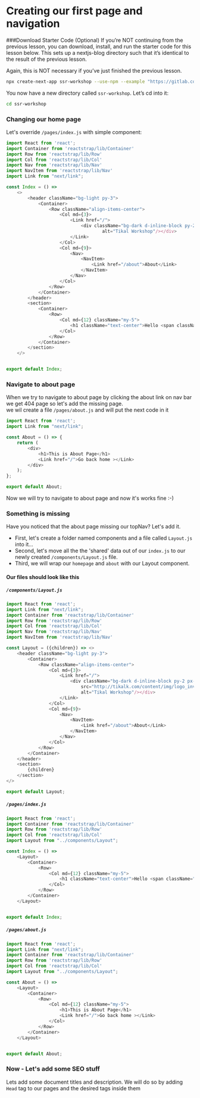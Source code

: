 # Creating our first page and navigation
  
###Download Starter Code (Optional)
If you’re NOT continuing from the previous lesson, you can download, install, and run the starter code for this lesson below. This sets up a nextjs-blog directory such that it’s identical to the result of the previous lesson.

Again, this is NOT necessary if you’ve just finished the previous lesson.

```bash
npx create-next-app ssr-workshop --use-npm --example "https://gitlab.com/tikalk.com/react-ssr-workshop/-/tree/adding-dependencies"
```

You now have a new directory called `ssr-workshop`. Let’s cd into it:
```bash
cd ssr-workshop
```

### Changing our home page
Let's override `/pages/index.js` with simple component:
```javascript
import React from 'react';
import Container from 'reactstrap/lib/Container'
import Row from 'reactstrap/lib/Row'
import Col from 'reactstrap/lib/Col'
import Nav from 'reactstrap/lib/Nav'
import NavItem from 'reactstrap/lib/Nav'
import Link from "next/link";

const Index = () =>
    <>
        <header className="bg-light py-3">
            <Container>
                <Row className="align-items-center">
                    <Col md={3}>
                        <Link href="/">
                            <div className="bg-dark d-inline-block py-2 px-4"><img src="http://tikalk.com/content/img/logo_inv.png"
                                    alt="Tikal Workshop"/></div>
                        </Link>
                    </Col>
                    <Col md={9}>
                        <Nav>
                            <NavItem>
                                <Link href="/about">About</Link>
                            </NavItem>
                        </Nav>
                    </Col>
                </Row>
            </Container>
        </header>
        <section>
            <Container>
                <Row>
                    <Col md={12} className="my-5">
                        <h1 className="text-center">Hello <span className="text-warning">Tikal</span> SSR Workshop</h1>
                    </Col>
                </Row>
            </Container>
        </section>
    </>


export default Index;
```

### Navigate to about page
When we try to navigate to about page by clicking the about link on nav bar we get 404 page
so let's add the missing page.  
we wil create a file `/pages/about.js` and will put the next code in it
```javascript
import React from 'react';
import Link from "next/link";

const About = () => {
    return (
        <div>
            <h1>This is About Page</h1>
            <Link href="/">Go back home ></Link>
        </div>
    );
};

export default About;
```
Now we will try to navigate to about page and now it's works fine :-)

### Something is missing
Have you noticed that the about page missing our topNav? Let's add it.  
* First, let's create a folder named components and a file called `Layout.js` into it...
* Second, let's move all the the 'shared' data out of our `index.js` to our newly created `/components/Layout.js` file.
* Third, we will wrap our `homepage` and `about` with our Layout component. 

#### Our files should look like this

##### `/components/Layout.js`
```javascript
import React from 'react';
import Link from "next/link";
import Container from 'reactstrap/lib/Container'
import Row from 'reactstrap/lib/Row'
import Col from 'reactstrap/lib/Col'
import Nav from 'reactstrap/lib/Nav'
import NavItem from 'reactstrap/lib/Nav'

const Layout = ({children}) => <>
    <header className="bg-light py-3">
        <Container>
            <Row className="align-items-center">
                <Col md={3}>
                    <Link href="/">
                        <div className="bg-dark d-inline-block py-2 px-4"><img
                            src="http://tikalk.com/content/img/logo_inv.png"
                            alt="Tikal Workshop"/></div>
                    </Link>
                </Col>
                <Col md={9}>
                    <Nav>
                        <NavItem>
                            <Link href="/about">About</Link>
                        </NavItem>
                    </Nav>
                </Col>
            </Row>
        </Container>
    </header>
    <section>
        {children}
    </section>
</>

export default Layout;
```
##### `/pages/index.js`
```javascript
import React from 'react';
import Container from 'reactstrap/lib/Container'
import Row from 'reactstrap/lib/Row'
import Col from 'reactstrap/lib/Col'
import Layout from "../components/Layout";

const Index = () =>
    <Layout>
        <Container>
            <Row>
                <Col md={12} className="my-5">
                    <h1 className="text-center">Hello <span className="text-warning">Tikal</span> SSR Workshop</h1>
                </Col>
            </Row>
        </Container>
    </Layout>


export default Index;
```

##### `/pages/about.js`
```javascript
import React from 'react';
import Link from "next/link";
import Container from 'reactstrap/lib/Container'
import Row from 'reactstrap/lib/Row'
import Col from 'reactstrap/lib/Col'
import Layout from "../components/Layout";

const About = () =>
    <Layout>
        <Container>
            <Row>
                <Col md={12} className="my-5">
                    <h1>This is About Page</h1>
                    <Link href="/">Go back home ></Link>
                </Col>
            </Row>
        </Container>
    </Layout>


export default About;
```

### Now - Let's add some SEO stuff
Lets add some document titles and description. We will do so by adding `Head` tag to our pages and the desired tags inside them

